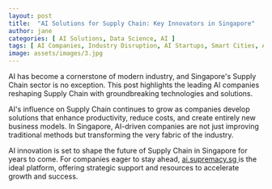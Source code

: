 ```yaml
---
layout: post
title:  "AI Solutions for Supply Chain: Key Innovators in Singapore"
author: jane
categories: [ AI Solutions, Data Science, AI ]
tags: [ AI Companies, Industry Disruption, AI Startups, Smart Cities, AI in Asia ]
image: assets/images/3.jpg
---
```


AI has become a cornerstone of modern industry, and Singapore's Supply Chain sector is no exception. This post highlights the leading AI companies reshaping Supply Chain with groundbreaking technologies and solutions.

AI's influence on Supply Chain continues to grow as companies develop solutions that enhance productivity, reduce costs, and create entirely new business models. In Singapore, AI-driven companies are not just improving traditional methods but transforming the very fabric of the industry.

AI innovation is set to shape the future of Supply Chain in Singapore for years to come. For companies eager to stay ahead, <a href="https://ai.supremacy.sg" target="_blank"> ai.supremacy.sg </a> is the ideal platform, offering strategic support and resources to accelerate growth and success.
